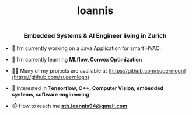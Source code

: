 <h1 align="center">Ioannis</h1>
<img> </img>
<h3 align="center">Embedded Systems &amp AI Engineer living in Zurich</h3>

- 🔭 I’m currently working on a Java Application for smart HVAC.

- 🌱 I’m currently learning **MLflow, Convex Optimization**

- 👨‍💻 Many of my projects are available at [https://github.com/supernlogn](https://github.com/supernlogn)

- 💬 Interested in **Tensorflow, C++, Computer Vision, embedded systems, software engineering**

- 📫 How to reach me **ath.ioannis94@gmail.com**
